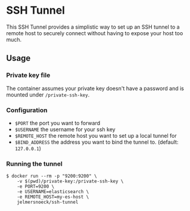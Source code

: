 # SSH Tunnel

This SSH Tunnel provides a simplistic way to set up an SSH tunnel to a remote
host to securely connect without having to expose your host too much.

## Usage

### Private key file

The container assumes your private key doesn't have a password and is mounted
under `/private-ssh-key`.

### Configuration

- `$PORT` the port you want to forward
- `$USERNAME` the username for your ssh key
- `$REMOTE_HOST` the remote host you want to set up a local tunnel for
- `$BIND_ADDRESS` the address you want to bind the tunnel to. (default: `127.0.0.1`)

### Running the tunnel

```
$ docker run --rm -p "9200:9200" \
    -v $(pwd)/private-key:/private-ssh-key \
    -e PORT=9200 \
    -e USERNAME=elasticsearch \
    -e REMOTE_HOST=my-es-host \
    jelmersnoeck/ssh-tunnel
```

